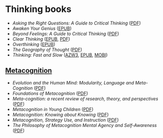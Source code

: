 # Thinking books

* _Asking the Right Questions: A Guide to Critical Thinking_ ([PDF](./books/Asking%20the%20Right%20Questions%20A%20Guide%20to%20Critical%20Thinking%20(M.%20Neil%20Browne,%20Stuart%20M.%20Keeley)%20(Z-Library).pdf))
* _Awaken Your Genius_ ([EPUB](./books/dokumen.pub_awaken-your-genius-2022042348-9781541700369-9781541700390-9781541703568.epub))
* _Beyond Feelings: A Guide to Critical Thinking_ ([PDF](./books/Beyond%20Feelings%20A%20Guide%20to%20Critical%20Thinking%20(Vincent%20Ruggiero)%20(Z-Library).pdf))
* _Clear Thinking_ ([EPUB](./books/dokumen.pub_clear-thinking-turning-ordinary-moments-into-extraordinary-results-9780593086117-9780593086124-9780593716212.epub), [PDF](./books/ClearThinking.pdf))
* _Overthinking_ ([EPUB](./books/Overthinking%20How%20to%20Declutter%20and%20Unfuk%20Your%20Mind,%20Build%20Mental%20Toughness,%20Discover%20Fast%20Success%20Habits,%20Thinking%20...%20(Robert%20Leary)%20(Z-Library).epub))
* _The Geography of Thought_ ([PDF](./books/The%20Geography%20of%20Thought%20How%20Asians%20and%20Westerners%20Think%20Differently...and%20Why%20(Richard%20Nisbett)%20(Z-Library).pdf))
* _Thinking: Fast and Slow_ ([AZW3](./books/Thinking,%20Fast%20and%20Slow/Thinking,%20Fast%20and%20Slow%20(Daniel%20Kahneman)%20(Z-Library).azw3), [EPUB](./books/Thinking,%20Fast%20and%20Slow/Thinking,%20Fast%20and%20Slow%20(Daniel%20Kahneman)%20(Z-Library).epub), [MOBI](./books/Thinking,%20Fast%20and%20Slow/Thinking,%20Fast%20and%20Slow%20(Daniel%20Kahneman)%20(Z-Library).mobi))

## [Metacognition](./books/metacognition/)

* _Evolution and the Human Mind: Modularity, Language and Meta-Cognition_ ([PDF](./books/metacognition/Evolution%20and%20the%20Human%20Mind%20Modularity,%20Language%20and%20Meta-Cognition%20(Peter%20Carruthers,%20Andrew%20Chamberlain)%20(Z-Library).pdf))
* _Foundations of Metacognition_ ([PDF](./books/metacognition/Foundations%20of%20Metacognition%20(Michael%20J.%20Beran,%20Johannes%20Brandl,%20Josef%20Perner%20etc.)%20(Z-Library).pdf))
* _Meta-cognition: a recent review of research, theory, and perspectives_ ([PDF](./books/metacognition/Meta-cognition%20%20a%20recent%20review%20of%20research,%20theory,%20and%20perspectives%20(Shaughnessy,%20Michael%20F.%20Kleyn-Kennedy%20etc.)%20(Z-Library).pdf))
* _Metacognition in Young Children_ ([PDF](./books/metacognition/Metacognition%20in%20Young%20Children%20(Shirley%20Larkin)%20(Z-Library).pdf))
* _Metacognition: Knowing about Knowing_ ([PDF](./books/metacognition/Metacognition%20Knowing%20about%20Knowing%20(Janet%20Metcalfe,%20Arthur%20P.%20Shimamura)%20(Z-Library).pdf))
* _Metacognition, Strategy Use, and Instruction_ ([PDF](./books/metacognition/Metacognition,%20Strategy%20Use,%20and%20Instruction%20(Harriet%20Salatas%20Waters%20PhD%20etc.)%20(Z-Library).pdf))
* _The Philosophy of Metacognition Mental Agency and Self-Awareness_ ([PDF](./books/metacognition/The%20Philosophy%20of%20Metacognition%20Mental%20Agency%20and%20Self-Awareness%20(Joëlle%20Proust)%20(Z-Library).pdf))